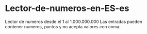 # Lector-de-numeros-en-ES-es
Lector de numeros desde el 1 al 1.000.000.000
Las entradas pueden contener numeros, puntos y no acepta valores con coma. 

